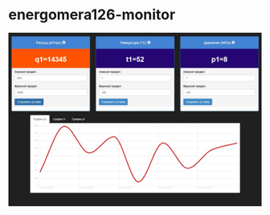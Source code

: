 # energomera126-monitor
![Project image](https://github.com/dmitryplohotnyuk/energomera126-monitor/blob/master/demo.jpg)
